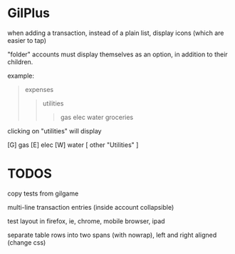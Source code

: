 # GilPlus

when adding a transaction, instead of a plain list, display icons (which are easier to tap)

"folder" accounts must display themselves as an option, in addition to their children.

example:

> expenses
> > utilities
> > > gas
> > > elec
> > > water
> > groceries

clicking on "utilities" will display

[G] gas  [E] elec  [W] water
[ other "Utilities" ]

# TODOS

copy tests from gilgame

multi-line transaction entries (inside account collapsible)

test layout in firefox, ie, chrome, mobile browser, ipad

separate table rows into two spans (with nowrap), left and right aligned (change css)